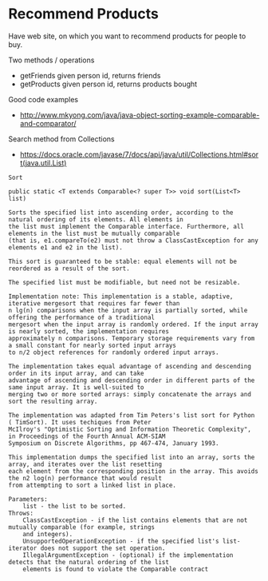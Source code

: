 Recommend Products
==================

Have web site, on which you want to recommend products for people to buy.

Two methods / operations
  * getFriends given person id, returns friends 
  * getProducts given person id, returns products bought
  
Good code examples
  * http://www.mkyong.com/java/java-object-sorting-example-comparable-and-comparator/

Search method from Collections 
  * https://docs.oracle.com/javase/7/docs/api/java/util/Collections.html#sort(java.util.List)  
  
```
Sort

public static <T extends Comparable<? super T>> void sort(List<T> list)

Sorts the specified list into ascending order, according to the natural ordering of its elements. All elements in 
the list must implement the Comparable interface. Furthermore, all elements in the list must be mutually comparable 
(that is, e1.compareTo(e2) must not throw a ClassCastException for any elements e1 and e2 in the list).

This sort is guaranteed to be stable: equal elements will not be reordered as a result of the sort.

The specified list must be modifiable, but need not be resizable.

Implementation note: This implementation is a stable, adaptive, iterative mergesort that requires far fewer than 
n lg(n) comparisons when the input array is partially sorted, while offering the performance of a traditional 
mergesort when the input array is randomly ordered. If the input array is nearly sorted, the implementation requires 
approximately n comparisons. Temporary storage requirements vary from a small constant for nearly sorted input arrays 
to n/2 object references for randomly ordered input arrays.

The implementation takes equal advantage of ascending and descending order in its input array, and can take 
advantage of ascending and descending order in different parts of the same input array. It is well-suited to 
merging two or more sorted arrays: simply concatenate the arrays and sort the resulting array.

The implementation was adapted from Tim Peters's list sort for Python ( TimSort). It uses techiques from Peter 
McIlroy's "Optimistic Sorting and Information Theoretic Complexity", in Proceedings of the Fourth Annual ACM-SIAM 
Symposium on Discrete Algorithms, pp 467-474, January 1993.

This implementation dumps the specified list into an array, sorts the array, and iterates over the list resetting 
each element from the corresponding position in the array. This avoids the n2 log(n) performance that would result 
from attempting to sort a linked list in place.

Parameters:
    list - the list to be sorted.
Throws:
    ClassCastException - if the list contains elements that are not mutually comparable (for example, strings 
    and integers).
    UnsupportedOperationException - if the specified list's list-iterator does not support the set operation.
    IllegalArgumentException - (optional) if the implementation detects that the natural ordering of the list 
    elements is found to violate the Comparable contract
```  